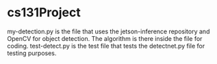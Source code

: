 # cs131Project

my-detection.py is the file that uses the jetson-inference repository and OpenCV for object detection. The algorithm is there inside the file for coding. 
test-detect.py is the test file that tests the detectnet.py file for testing purposes. 

